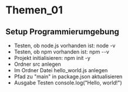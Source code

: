 # Themen_01

## Setup Programmierumgebung

- Testen, ob node.js vorhanden ist: node -v
- Testen, ob npm vorhanden ist: npm --v
- Projekt initialisieren: npm init -y
- Ordner src anlegen
- Im Ordner Datei hello_world.js anlegen
- Pfad zu "main" in package.json aktualisieren
- Ausgabe Testen console.log("Hello, world!")
